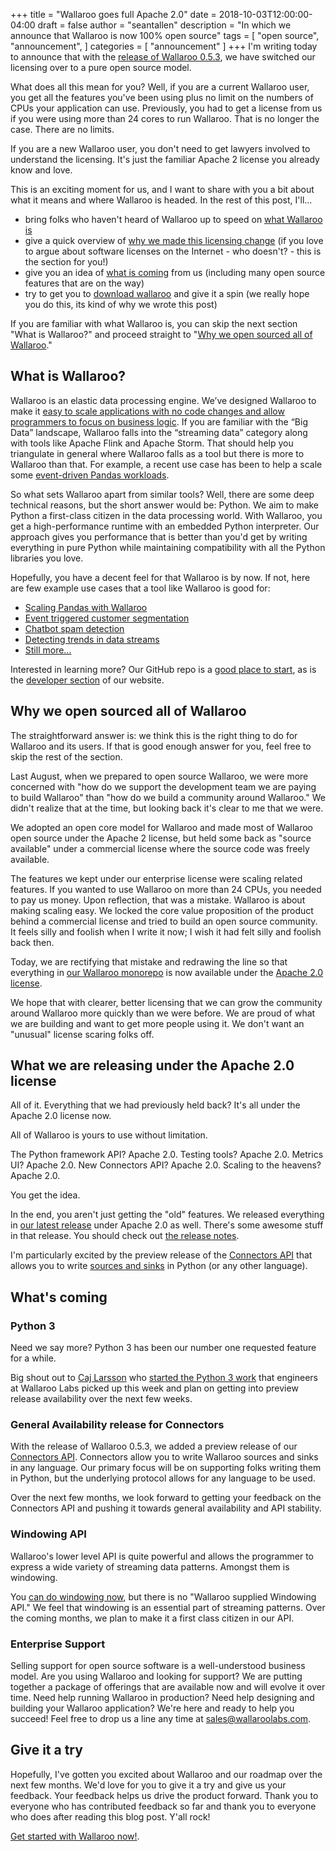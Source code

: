 +++
title = "Wallaroo goes full Apache 2.0"
date = 2018-10-03T12:00:00-04:00
draft = false
author = "seantallen"
description = "In which we announce that Wallaroo is now 100% open source"
tags = [
    "open source",
    "announcement",
]
categories = [
    "announcement"
]
+++
I'm writing today to announce that with the [release of Wallaroo 0.5.3](https://github.com/WallarooLabs/wallaroo/releases/tag/0.5.3), we have switched our licensing over to a pure open source model. 

What does all this mean for you? Well, if you are a current Wallaroo user, you get all the features you've been using plus no limit on the numbers of CPUs your application can use. Previously, you had to get a license from us if you were using more than 24 cores to run Wallaroo. That is no longer the case. There are no limits. 

If you are a new Wallaroo user, you don't need to get lawyers involved to understand the licensing. It's just the familiar Apache 2 license you already know and love.  

This is an exciting moment for us, and I want to share with you a bit about what it means and where Wallaroo is headed. In the rest of this post, I'll...

- bring folks who haven't heard of Wallaroo up to speed on [what Wallaroo is](#what-is-wallaroo)
- give a quick overview of [why we made this licensing change](#why-we-open-sourced-all-of-wallaroo) (if you love to argue about software licenses on the Internet - who doesn't? - this is the section for you!)
- give you an idea of [what is coming](#what-s-coming) from us (including many open source features that are on the way)
- try to get you to [download wallaroo](#give-it-a-try) and give it a spin (we really hope you do this, its kind of why we wrote this post)

If you are familiar with what Wallaroo is, you can skip the next section "What is Wallaroo?" and proceed straight to "[Why we open sourced all of Wallaroo](#why-we-open-sourced-all-of-wallaroo)."

## What is Wallaroo?

Wallaroo is an elastic data processing engine. We’ve designed Wallaroo to make it [easy to scale applications with no code changes and allow programmers to focus on business logic](https://vimeo.com/270509076). If you are familiar with the “Big Data” landscape, Wallaroo falls into the “streaming data” category along with tools like Apache Flink and Apache Storm. That should help you triangulate in general where Wallaroo falls as a tool but there is more to Wallaroo than that. For example, a recent use case has been to help a scale some [event-driven Pandas workloads](https://blog.wallaroolabs.com/2018/09/make-python-pandas-go-fast/).

So what sets Wallaroo apart from similar tools? Well, there are some deep technical reasons, but the short answer would be: Python. We aim to make Python a first-class citizen in the data processing world. With Wallaroo, you get a high-performance runtime with an embedded Python interpreter. Our approach gives you performance that is better than you'd get by writing everything in pure Python while maintaining compatibility with all the Python libraries you love.

Hopefully, you have a decent feel for that Wallaroo is by now. If not, here are few example use cases that a tool like Wallaroo is good for:

- [Scaling Pandas with Wallaroo](https://blog.wallaroolabs.com/2018/09/make-python-pandas-go-fast/)
- [Event triggered customer segmentation](https://blog.wallaroolabs.com/2018/07/event-triggered-customer-segmentation/)
- [Chatbot spam detection](https://blog.wallaroolabs.com/2018/07/detecting-spam-as-it-happens-getting-erlang-and-python-working-together-with-wallaroo/)
- [Detecting trends in data streams](https://blog.wallaroolabs.com/2018/06/stream-processing-trending-hashtags-and-wallaroo/)
- [Still more...](https://blog.wallaroolabs.com/categories/wallaroo-in-action/)

Interested in learning more? Our GitHub repo is a [good place to start](https://github.com/wallaroolabs/wallaroo), as is the [developer section](https://www.wallaroolabs.com/developers/) of our website.

## Why we open sourced all of Wallaroo

The straightforward answer is: we think this is the right thing to do for Wallaroo and its users. If that is good enough answer for you, feel free to skip the rest of the section.

Last August, when we prepared to open source Wallaroo, we were more concerned with "how do we support the development team we are paying to build Wallaroo" than "how do we build a community around Wallaroo." We didn't realize that at the time, but looking back it's clear to me that we were.

We adopted an open core model for Wallaroo and made most of Wallaroo open source under the Apache 2 license, but held some back as "source available" under a commercial license where the source code was freely available.

The features we kept under our enterprise license were scaling related features. If you wanted to use Wallaroo on more than 24 CPUs, you needed to pay us money. Upon reflection, that was a mistake. Wallaroo is about making scaling easy. We locked the core value proposition of the product behind a commercial license and tried to build an open source community. It feels silly and foolish when I write it now; I wish it had felt silly and foolish back then. 

Today, we are rectifying that mistake and redrawing the line so that everything in [our Wallaroo monorepo](https://github.com/wallaroolabs/wallaroo) is now available under the [Apache 2.0 license](https://github.com/WallarooLabs/wallaroo/blob/f99792dc5072a4606207dbd2de2bcdb18e9ba546/LICENSE).

We hope that with clearer, better licensing that we can grow the community around Wallaroo more quickly than we were before. We are proud of what we are building and want to get more people using it. We don't want an "unusual" license scaring folks off.

## What we are releasing under the Apache 2.0 license

All of it. Everything that we had previously held back? It's all under the Apache 2.0 license now. 

All of Wallaroo is yours to use without limitation. 

The Python framework API? Apache 2.0.
Testing tools? Apache 2.0.
Metrics UI? Apache 2.0.
New Connectors API? Apache 2.0.
Scaling to the heavens? Apache 2.0.

You get the idea.

In the end, you aren't just getting the "old" features. We released everything in [our latest release](https://github.com/WallarooLabs/wallaroo/releases/tag/0.5.3) under Apache 2.0 as well. There's some awesome stuff in that release. You should check out [the release notes](https://github.com/WallarooLabs/wallaroo/releases/tag/0.5.3).

I'm particularly excited by the preview release of the [Connectors API](https://docs.wallaroolabs.com/book/python/using-connectors.html) that allows you to write [sources and sinks](https://docs.wallaroolabs.com/book/core-concepts/core-concepts.html) in Python (or any other language). 

## What's coming

### Python 3

Need we say more? Python 3 has been our number one requested feature for a while. 

Big shout out to [Caj Larsson](https://github.com/caj-larsson) who [started the Python 3 work](https://github.com/WallarooLabs/wallaroo/pull/2354) that engineers at Wallaroo Labs picked up this week and plan on getting into preview release availability over the next few weeks. 

### General Availability release for Connectors

With the release of Wallaroo 0.5.3, we added a preview release of our [Connectors API](https://docs.wallaroolabs.com/book/python/using-connectors.html). Connectors allow you to write Wallaroo sources and sinks in any language. Our primary focus will be on supporting folks writing them in Python, but the underlying protocol allows for any language to be used. 

Over the next few months, we look forward to getting your feedback on the Connectors API and pushing it towards general availability and API stability.

### Windowing API

Wallaroo's lower level API is quite powerful and allows the programmer to express a wide variety of streaming data patterns. Amongst them is windowing.

You [can do windowing now](https://blog.wallaroolabs.com/2018/06/implementing-time-windowing-in-an-evented-streaming-system/), but there is no "Wallaroo supplied Windowing API." We feel that windowing is an essential part of streaming patterns. Over the coming months, we plan to make it a first class citizen in our API.

### Enterprise Support

Selling support for open source software is a well-understood business model. Are you using Wallaroo and looking for support? We are putting together a package of offerings that are available now and will evolve it over time. Need help running Wallaroo in production? Need help designing and building your Wallaroo application? We're here and ready to help you succeed! Feel free to drop us a line any time at [sales@wallaroolabs.com](mailto:sales@wallaroolabs.com).

## Give it a try

Hopefully, I've gotten you excited about Wallaroo and our roadmap over the next few months. We'd love for you to give it a try and give us your feedback. Your feedback helps us drive the product forward. Thank you to everyone who has contributed feedback so far and thank you to everyone who does after reading this blog post. Y'all rock!

[Get started with Wallaroo now!](https://docs.wallaroolabs.com/book/getting-started/choosing-an-installation-option.html).
